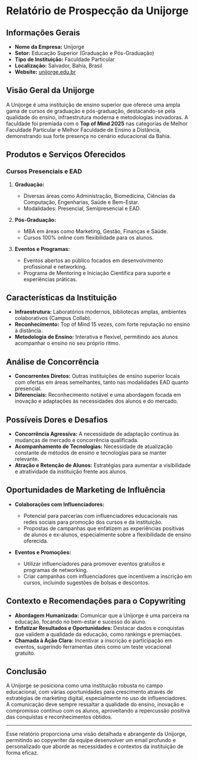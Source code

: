 # Relatório de Prospecção da Unijorge

## Informações Gerais
- **Nome da Empresa:** Unijorge
- **Setor:** Educação Superior (Graduação e Pós-Graduação)
- **Tipo de Instituição:** Faculdade Particular
- **Localização:** Salvador, Bahia, Brasil
- **Website:** [unijorge.edu.br](https://www.unijorge.edu.br)

## Visão Geral da Unijorge
A Unijorge é uma instituição de ensino superior que oferece uma ampla gama de cursos de graduação e pós-graduação, destacando-se pela qualidade do ensino, infraestrutura moderna e metodologias inovadoras. A faculdade foi premiada com o **Top of Mind 2025** nas categorias de Melhor Faculdade Particular e Melhor Faculdade de Ensino a Distância, demonstrando sua forte presença no cenário educacional da Bahia.

## Produtos e Serviços Oferecidos
### Cursos Presenciais e EAD
1. **Graduação:**
   - Diversas áreas como Administração, Biomedicina, Ciências da Computação, Engenharias, Saúde e Bem-Estar.
   - Modalidades: Presencial, Semipresencial e EAD.
   
2. **Pós-Graduação:**
   - MBA em áreas como Marketing, Gestão, Finanças e Saúde.
   - Cursos 100% online com flexibilidade para os alunos.

3. **Eventos e Programas:** 
   - Eventos abertos ao público focados em desenvolvimento profissional e networking.
   - Programa de Mentoring e Iniciação Científica para suporte e experiências práticas.

## Características da Instituição
- **Infraestrutura:** Laboratórios modernos, bibliotecas amplas, ambientes colaborativos (Campus Collab).
- **Reconhecimento:** Top of Mind 15 vezes, com forte reputação no ensino à distância.
- **Metodologia de Ensino:** Interativa e flexível, permitindo aos alunos acompanhar o ensino no seu próprio ritmo.

## Análise de Concorrência
- **Concorrentes Diretos:** Outras instituições de ensino superior locais com ofertas em áreas semelhantes, tanto nas modalidades EAD quanto presencial.
- **Diferenciais:** Reconhecimento notável e uma abordagem focada em inovação e adaptações às necessidades dos alunos e do mercado.

## Possíveis Dores e Desafios
- **Concorrência Agressiva:** A necessidade de adaptação contínua às mudanças de mercado e concorrência qualificada.
- **Acompanhamento de Tecnologias:** Necessidade de atualização constante de métodos de ensino e tecnologias para se manter relevante.
- **Atração e Retenção de Alunos:** Estratégias para aumentar a visibilidade e atratividade da instituição frente aos alunos.

## Oportunidades de Marketing de Influência
- **Colaborações com Influenciadores:**
  - Potencial para parcerias com influenciadores educacionais nas redes sociais para promoção dos cursos e da instituição.
  - Propostas de campanhas que enfatizem as experiências positivas de alunos e ex-alunos, especialmente sobre a flexibilidade de ensino oferecida.

- **Eventos e Promoções:**
  - Utilizar influenciadores para promover eventos gratuitos e programas de networking.
  - Criar campanhas com influenciadores que incentivem a inscrição em cursos, incluindo sugestões de bolsas e descontos.

## Contexto e Recomendações para o Copywriting
- **Abordagem Humanizada:** Comunicar que a Unijorge é uma parceira na educação, focando no bem-estar e sucesso do aluno.
- **Enfatizar Resultados e Oportunidades:** Destacar dados e conquistas que validem a qualidade da educação, como rankings e premiações.
- **Chamada à Ação Clara:** Incentivar a inscrição e participação em eventos, sugerindo ferramentas úteis como um teste vocacional gratuito.

## Conclusão
A Unijorge se posiciona como uma instituição robusta no campo educacional, com várias oportunidades para crescimento através de estratégias de marketing digital, especialmente no uso de influenciadores. A comunicação deve sempre ressaltar a qualidade do ensino, inovação e compromisso contínuo com os alunos, aproveitando a repercussão positiva das conquistas e reconhecimentos obtidos.

---

Esse relatório proporciona uma visão detalhada e abrangente da Unijorge, permitindo ao copywriter da equipe desenvolver um email profundo e personalizado que aborde as necessidades e contextos da instituição de forma eficaz.